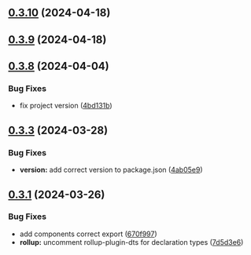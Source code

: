 ## [0.3.10](https://github.com/alancleyton/awesome-ui/compare/v0.3.9...v0.3.10) (2024-04-18)



## [0.3.9](https://github.com/alancleyton/awesome-ui/compare/v0.3.8...v0.3.9) (2024-04-18)



## [0.3.8](https://github.com/alancleyton/awesome-ui/compare/v0.3.3...v0.3.8) (2024-04-04)


### Bug Fixes

* fix project version ([4bd131b](https://github.com/alancleyton/awesome-ui/commit/4bd131b83497212bb0eb38b30ae6604f21aa7eac))



## [0.3.3](https://github.com/alancleyton/awesome-ui/compare/v0.3.1...v0.3.3) (2024-03-28)


### Bug Fixes

* **version:** add correct version to package.json ([4ab05e9](https://github.com/alancleyton/awesome-ui/commit/4ab05e9dbae3ae38f3e160096625e79749f04b0a))



## [0.3.1](https://github.com/alancleyton/awesome-ui/compare/v0.3.0...v0.3.1) (2024-03-26)


### Bug Fixes

* add components correct export ([670f997](https://github.com/alancleyton/awesome-ui/commit/670f99721b71a5f6ac04b09e2d4a37e53a994ecc))
* **rollup:** uncomment rollup-plugin-dts for declaration types ([7d5d3e6](https://github.com/alancleyton/awesome-ui/commit/7d5d3e64b42edbf0e97d35dcbb3ef64014bc17db))



